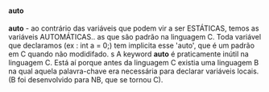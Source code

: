 #### auto 


**auto** - ao contrário das variáveis que podem vir a ser ESTÁTICAS, temos as variáveis AUTOMÁTICAS.. as que são padrão na linguagem C. Toda
variável que declaramos (ex : int a = 0;) tem implicita esse 'auto', que é um padrão em C quando não modidifado.
s
A keyword **auto** é praticamente inútil na linguagem C. Está aí porque antes da linguagem C existia uma linguagem B na qual aquela
palavra-chave era necessária para declarar variáveis  locais. (B foi desenvolvido para NB, que se tornou C).
